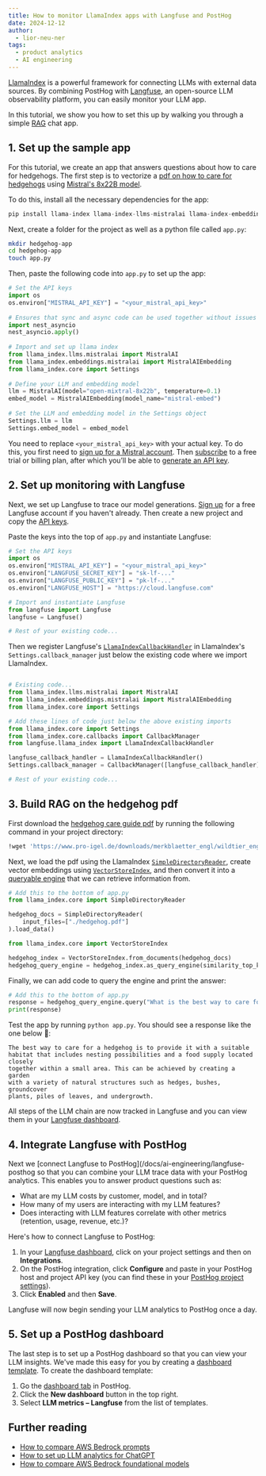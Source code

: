 ```yaml
---
title: How to monitor LlamaIndex apps with Langfuse and PostHog
date: 2024-12-12
author:
  - lior-neu-ner
tags:
  - product analytics
  - AI engineering
---
```


[LlamaIndex](https://www.llamaindex.ai/) is a powerful framework for connecting LLMs with external data sources. By combining PostHog with [Langfuse](https://langfuse.com/), an open-source LLM observability platform, you can easily monitor your LLM app.

In this tutorial, we show you how to set this up by walking you through a simple [RAG](https://en.wikipedia.org/wiki/Retrieval-augmented_generation) chat app.


## 1. Set up the sample app

For this tutorial, we create an app that answers questions about how to care for hedgehogs. The first step is to vectorize a [pdf on how to care for hedgehogs](https://www.pro-igel.de/downloads/merkblaetter_engl/wildtier_engl.pdf) using [Mistral's 8x22B model](https://docs.mistral.ai/getting-started/models/). 

To do this, install all the necessary dependencies for the app:

```python
pip install llama-index llama-index-llms-mistralai llama-index-embeddings-mistralai nest_asyncio langfuse --upgrade
```

Next, create a folder for the project as well as a python file called `app.py`:

```bash
mkdir hedgehog-app
cd hedgehog-app
touch app.py
```

Then, paste the following code into `app.py` to set up the app:

```python
# Set the API keys
import os
os.environ["MISTRAL_API_KEY"] = "<your_mistral_api_key>"
 
# Ensures that sync and async code can be used together without issues
import nest_asyncio
nest_asyncio.apply()
 
# Import and set up llama index
from llama_index.llms.mistralai import MistralAI
from llama_index.embeddings.mistralai import MistralAIEmbedding
from llama_index.core import Settings
 
# Define your LLM and embedding model
llm = MistralAI(model="open-mixtral-8x22b", temperature=0.1)
embed_model = MistralAIEmbedding(model_name="mistral-embed")
 
# Set the LLM and embedding model in the Settings object
Settings.llm = llm
Settings.embed_model = embed_model
```

You need to replace `<your_mistral_api_key>` with your actual key. To do this, you first need to [sign up for a Mistral account](https://console.mistral.ai/). Then [subscribe](https://console.mistral.ai/billing/) to a free trial or billing plan, after which you’ll be able to [generate an API key](https://console.mistral.ai/api-keys/).

## 2. Set up monitoring with Langfuse

Next, we set up Langfuse to trace our model generations. [Sign up](https://cloud.langfuse.com/auth/sign-up) for a free Langfuse account if you haven't already. Then create a new project and copy the [API keys](https://langfuse.com/faq/all/where-are-langfuse-api-keys).

Paste the keys into the top of `app.py` and instantiate Langfuse:

```python
# Set the API keys
import os
os.environ["MISTRAL_API_KEY"] = "<your_mistral_api_key>"
os.environ["LANGFUSE_SECRET_KEY"] = "sk-lf-..."
os.environ["LANGFUSE_PUBLIC_KEY"] = "pk-lf-..."
os.environ["LANGFUSE_HOST"] = "https://cloud.langfuse.com" 

# Import and instantiate Langfuse
from langfuse import Langfuse
langfuse = Langfuse()

# Rest of your existing code...
```

Then we register Langfuse's [`LlamaIndexCallbackHandler`](https://langfuse.com/docs/integrations/llama-index/get-started) in LlamaIndex's `Settings.callback_manager` just below the existing code where we import LlamaIndex.

```python

# Existing code...
from llama_index.llms.mistralai import MistralAI
from llama_index.embeddings.mistralai import MistralAIEmbedding
from llama_index.core import Settings

# Add these lines of code just below the above existing imports
from llama_index.core import Settings
from llama_index.core.callbacks import CallbackManager
from langfuse.llama_index import LlamaIndexCallbackHandler

langfuse_callback_handler = LlamaIndexCallbackHandler()
Settings.callback_manager = CallbackManager([langfuse_callback_handler])

# Rest of your existing code...
```

## 3. Build RAG on the hedgehog pdf

First download the [hedgehog care guide pdf](https://www.pro-igel.de/downloads/merkblaetter_engl/wildtier_engl.pdf) by running the following command in your project directory:

```bash
!wget 'https://www.pro-igel.de/downloads/merkblaetter_engl/wildtier_engl.pdf' -O './hedgehog.pdf'
```

Next, we load the pdf using the LlamaIndex [`SimpleDirectoryReader`](https://docs.llamaindex.ai/en/stable/module_guides/loading/simpledirectoryreader/), create vector embeddings using [`VectorStoreIndex`](https://docs.llamaindex.ai/en/stable/module_guides/indexing/vector_store_index/), and then convert it into a [queryable engine](https://docs.llamaindex.ai/en/stable/module_guides/deploying/query_engine/) that we can retrieve information from.

```python
# Add this to the bottom of app.py
from llama_index.core import SimpleDirectoryReader

hedgehog_docs = SimpleDirectoryReader(
    input_files=["./hedgehog.pdf"]
).load_data()

from llama_index.core import VectorStoreIndex

hedgehog_index = VectorStoreIndex.from_documents(hedgehog_docs)
hedgehog_query_engine = hedgehog_index.as_query_engine(similarity_top_k=5)
```

Finally, we can add code to query the engine and print the answer:

```python
# Add this to the bottom of app.py
response = hedgehog_query_engine.query("What is the best way to care for a hedgehog?")
print(response)
```

Test the app by running `python app.py`. You should see a response like the one below 🎉: 

```
The best way to care for a hedgehog is to provide it with a suitable 
habitat that includes nesting possibilities and a food supply located closely 
together within a small area. This can be achieved by creating a garden 
with a variety of natural structures such as hedges, bushes, groundcover 
plants, piles of leaves, and undergrowth.
```

All steps of the LLM chain are now tracked in Langfuse and you can view them in your [Langfuse dashboard](https://cloud.langfuse.com/).

<ProductScreenshot
    imageLight = "https://res.cloudinary.com/dmukukwp6/image/upload/Screenshot_2024_12_06_at_1_29_21_PM_80ce94fb98.png" 
    imageDark = " https://res.cloudinary.com/dmukukwp6/image/upload/Screenshot_2024_12_06_at_1_30_43_PM_fc294d1faf.png"
    classes="rounded"
    alt="Langfuse trace"
/>

## 4. Integrate Langfuse with PostHog

Next we [connect Langfuse to PostHog](/docs/ai-engineering/langfuse-posthog so that you can combine your LLM trace data with your PostHog analytics. This enables you to answer product questions such as:

- What are my LLM costs by customer, model, and in total?
- How many of my users are interacting with my LLM features?
- Does interacting with LLM features correlate with other metrics (retention, usage, revenue, etc.)?

Here's how to connect Langfuse to PostHog:

1. In your [Langfuse dashboard](https://cloud.langfuse.com/), click on your project settings and then on **Integrations**.
2. On the PostHog integration, click **Configure** and paste in your PostHog host and project API key (you can find these in your [PostHog project settings](https://us.posthog.com/settings/project)).
3. Click **Enabled** and then **Save**.

Langfuse will now begin sending your LLM analytics to PostHog once a day.

<ProductVideo
    videoLight= "https://res.cloudinary.com/dmukukwp6/video/upload/langfuse_light_fad1416026.mp4" 
    videoDark= "https://res.cloudinary.com/dmukukwp6/video/upload/langfuse_dark_c966222d86.mp4"
    alt="How to connect Langfuse to PostHog" 
    classes="rounded"
/>

## 5. Set up a PostHog dashboard

The last step is to set up a PostHog dashboard so that you can view your LLM insights. We've made this easy for you by creating a [dashboard template](/docs/product-analytics/dashboards). To create the dashboard template:

1. Go the [dashboard tab](https://us.posthog.com/dashboard) in PostHog.
2. Click the **New dashboard** button in the top right.
3. Select **LLM metrics – Langfuse** from the list of templates.

<ProductVideo
    videoLight = "https://res.cloudinary.com/dmukukwp6/video/upload/v1713967763/posthog.com/contents/docs/langfuse-dash.mp4" 
    videoDark = "https://res.cloudinary.com/dmukukwp6/video/upload/dasharod_dark_198e2a7f08.mp4"
    classes="rounded"
    alt="How to create Langfuse dashboard from a template in PostHog"
/>

## Further reading

- [How to compare AWS Bedrock prompts](/tutorials/compare-aws-bedrock-prompts)
- [How to set up LLM analytics for ChatGPT](/tutorials/chatgpt-analytics) 
- [How to compare AWS Bedrock foundational models](/tutorials/compare-aws-bedrock-foundational-models)

<NewsletterForm />